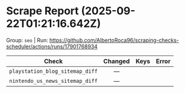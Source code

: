 # Scrape Report (2025-09-22T01:21:16.642Z)

Group: `seo`  |  Run: https://github.com/AlbertoRoca96/scraping-checks-scheduler/actions/runs/17901768934

| Check | Changed | Keys | Error |
|---|:---:|:--|:--|
| `playstation_blog_sitemap_diff` | — |  |  |
| `nintendo_us_news_sitemap_diff` | — |  |  |
